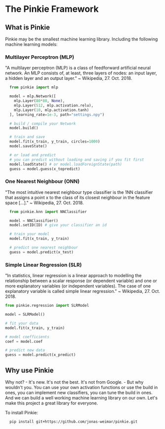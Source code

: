 # The Pinkie Framework

## What is Pinkie
Pinkie may be the smallest machine learning library. Including the
following machine learning models:

### Multilayer Perceptron (MLP)
"A multilayer perceptron (MLP) is a class of feedforward artificial neural network.
An MLP consists of, at least, three layers of nodes:
an input layer, a hidden layer and an output layer." ~ Wikipedia, 27. Oct. 2018.
```python
  from pinkie import mlp

  model = mlp.Network([
    mlp.Layer(80*80, None),
    mlp.Layer(512, mlp.activation.relu),
    mlp.Layer(10, mlp.activation.tanh)
  ], learning_rate=1e-3, path="settings.npy")

  # build / compile your Network
  model.build()

  # train and save
  model.fit(x_train, y_train, circles=1000)
  model.saveState()

  # or load and predict
  # you can predict without loading and saving if you fit first
  model.loadState() # or model.loadForeignState(path)
  guess = model.guess(x_topredict)
```

### One Nearest Neighbour (ONN)
"The most intuitive nearest neighbour type classifier is the 1NN classifier
that assigns a point x to the class of its closest neighbour in the feature space [...]." ~ Wikipedia, 27. Oct. 2018.
```python
  from pinkie.knn import NNClassifier

  model = NNClassifier()
  model.setID(ID) # give your classifier an id

  # train your model
  model.fit(x_train, y_train)

  # predict one nearest neighbour
  guess = model.predict(x_test)
```

### Simple Linear Regression (SLR)
"In statistics, linear regression is a linear approach to modelling
the relationship between a scalar response (or dependent variable)
and one or more explanatory variables (or independent variables).
The case of one explanatory variable is called simple linear regression." ~ Wikipedia, 27. Oct. 2018.
```python
from pinkie.regression import SLRModel

model = SLRModel()

# fit your data
model.fit(x_train, y_train)

# model coefficients
coef = model.coef

# predict new data
guess = model.predict(x_predict)
```



## Why use Pinkie
Why not? - It's new. It's not the best. It's not from Google. - But why wouldn't you.
You can use your own activation functions or use the build in ones,
you can implement new classifiers, you can tune the build in ones.
And we can build a well working machine learning library on our own.
Let's make this project a great library for everyone.

To install Pinkie:
```
  pip install git+https://github.com/jonas-weimar/pinkie.git
```
